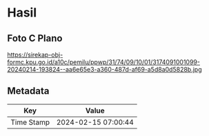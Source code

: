 # Hasil

## Foto C Plano

https://sirekap-obj-formc.kpu.go.id/a10c/pemilu/ppwp/31/74/09/10/01/3174091001099-20240214-193824--aa6e65e3-a360-487d-af69-a5d8a0d5828b.jpg


## Metadata

| Key        | Value               |
| ---------- | ------------------- |
| Time Stamp | 2024-02-15 07:00:44 |



